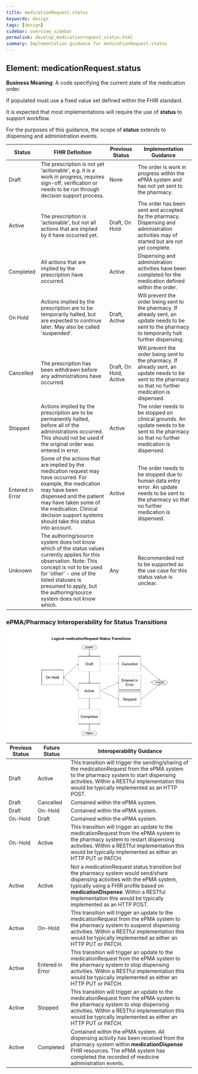 ```yaml
---
title: medicationRequest.status
keywords: design
tags: [design]
sidebar: overview_sidebar
permalink: develop_medicationrequest_status.html
summary: Implementation guidance for medicationRequest.status
---
```


## Element: medicationRequest.status

**Business Meaning**: A code specifying the current state of the medication order.

If populated must use a fixed value set defined within the FHIR standard.

It is expected that most implementations will require the use of **status** to support workflow. 

For the purposes of this guidance, the scope of **status** extends to dispensing and administration events. 

| Status | FHIR Definition | Previous Status | Implementation Guidance |
| -- | -- | -- | -- |
| Draft  | The prescription is not yet 'actionable', e.g. it is a work in progress, requires sign-off, verification or needs to be run through decision support process. | None | The order is work in progress within the ePMA system and has not yet sent to the pharmacy. |
| Active | The prescription is 'actionable', but not all actions that are implied by it have occurred yet. | Draft, On Hold |The order has been sent and accepted by the pharmacy. Dispensing and administration activities may of started but are not yet complete. |
| Completed  | All actions that are implied by the prescription have occurred. | Active |Dispensing and administration activities have been completed for the medication defined within the order. |
| On Hold | Actions implied by the prescription are to be temporarily halted, but are expected to continue later. May also be called 'suspended'. | Draft, Active |Will prevent the order being sent to the pharmacy. If already sent, an update needs to be sent to the pharmacy to temporarily halt further dispensing. |
| Cancelled | The prescription has been withdrawn before any administrations have occurred. | Draft, On Hold, Active |Will prevent the order being sent to the pharmacy. If already sent, an update needs to be sent to the pharmacy so that no further medication is dispensed. |
| Stopped | Actions implied by the prescription are to be permanently halted, before all of the administrations occurred. This should not be used if the original order was entered in error. | Active | The order needs to be stopped on clinical grounds. An update needs to be sent to the pharmacy so that no further medication is dispensed. |
| Entered in Error | Some of the actions that are implied by the medication request may have occurred. For example, the medication may have been dispensed and the patient may have taken some of the medication. Clinical decision support systems should take this status into account. | Active | The order needs to be stopped due to human data entry error. An update needs to be sent to the pharmacy so that no further medication is dispensed. |
| Unknown | The authoring/source system does not know which of the status values currently applies for this observation. Note: This concept is not to be used for 'other' - one of the listed statuses is presumed to apply, but the authoring/source system does not know which. | Any | Recommended not to be supported as the use case for this status value is unclear. |

### ePMA/Pharmacy Interoperability for Status Transitions

![Status Transitions](images/medicationrequest_status_diagram.jpg)

| Previous Status | Future Status | Interoperability Guidance |
| -- | -- | -- |
| Draft | Active | This transition will trigger the sending/sharing of the medicationRequest from the ePMA system to the pharmacy system to start dispensing activities. Within a RESTful implementation this would be typically implemented as an HTTP POST. |
| Draft | Cancelled | Contained within the ePMA system. |
| Draft | On-Hold | Contained within the ePMA system. |
| On-Hold | Draft | Contained within the ePMA system. |
| On-Hold | Active | This transition will trigger an update to the medicationRequest from the ePMA system to the pharmacy system to restart dispensing activities. Within a RESTful implementation this would be typically implemented as either an HTTP PUT or PATCH. |
| Active | Active | Not a medicationRequest status transition but the pharmacy system would send/share dispensing activities with the ePMA system, typically using a FHIR profile based on **medicationDispense**. Within a RESTful implementation this would be typically implemented as an HTTP POST. |
| Active | On-Hold | This transition will trigger an update to the medicationRequest from the ePMA system to the pharmacy system to suspend dispensing activities. Within a RESTful implementation this would be typically implemented as either an HTTP PUT or PATCH. |
| Active | Entered in Error | This transition will trigger an update to the medicationRequest from the ePMA system to the pharmacy system to stop dispensing activities. Within a RESTful implementation this would be typically implemented as either an HTTP PUT or PATCH. |
| Active | Stopped | This transition will trigger an update to the medicationRequest from the ePMA system to the pharmacy system to stop dispensing activities. Within a RESTful implementation this would be typically implemented as either an HTTP PUT or PATCH. |
| Active | Completed | Contained within the ePMA system. All dispensing activity has been received from the pharmacy system within **medicationDispense** FHIR resources. The ePMA system has completed the recorded of medicine administration events. |
